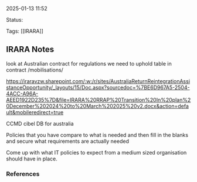 
2025-01-13 11:52

Status:

Tags: [[IRARA]] 

## IRARA Notes

look at Australian contract for regulations we need to uphold table in contract
/mobilisations/

https://iraravzw.sharepoint.com/:w:/r/sites/AustraliaReturnReintegrationAssistanceOpportunity/_layouts/15/Doc.aspx?sourcedoc=%7BE6D967A5-2504-4ACC-A96A-AEED1922D235%7D&file=IRARA%20RRAP%20Transition%20In%20plan%20December%202024%20to%20March%202025%20v2.docx&action=default&mobileredirect=true

CCMD cibel DB for australia

Policies that you have compare to what is needed and then fill in the blanks and secure what requirements are actually needed

Come up with what IT policies to expect from a medium sized organisation should have in place. 




### References